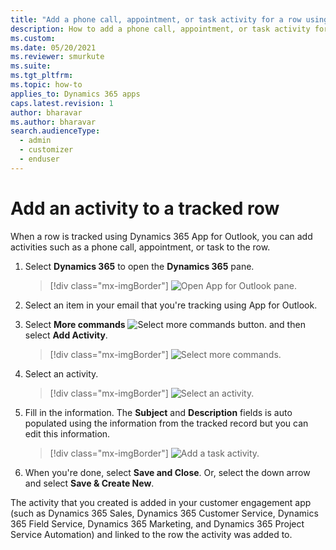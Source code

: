 ```yaml
---
title: "Add a phone call, appointment, or task activity for a row using App for Outlook (Dynamics 365 apps) | MicrosoftDocs"
description: How to add a phone call, appointment, or task activity for a row using App for Outlook
ms.custom: 
ms.date: 05/20/2021
ms.reviewer: smurkute
ms.suite: 
ms.tgt_pltfrm: 
ms.topic: how-to
applies_to: Dynamics 365 apps
caps.latest.revision: 1
author: bharavar 
ms.author: bharavar 
search.audienceType: 
  - admin
  - customizer
  - enduser
---
```


# Add an activity to a tracked row 

When a row is tracked using Dynamics 365 App for Outlook, you can add activities such as a phone call, appointment, or task to the row.

1. Select **Dynamics 365** to open the **Dynamics 365** pane.  

   > [!div class="mx-imgBorder"] 
   > ![Open App for Outlook pane.](../media/open-pane-appforoutlook.png)  
   
2. Select an item in your email that you're tracking using App for Outlook.

3. Select **More commands** ![Select more commands button.](../media/more-command-button-appforoutlook.png) and then select **Add Activity**.

   > [!div class="mx-imgBorder"] 
   >![Select more commands.](../media/add-activity-appforoutlook.png)

4. Select an activity.

    > [!div class="mx-imgBorder"] 
    > ![Select an activity.](../media/select-activity-to-add-appforoulook.png)

5. Fill in the information. The **Subject** and **Description** fields is auto populated using the information from the tracked record but you can edit this information.

   > [!div class="mx-imgBorder"] 
   > ![Add a task activity.](../media/add-task-activity-appforoutlook.png)

6. When you're done, select **Save and Close**. Or, select the down arrow and select **Save & Create New**.

The activity that you created is added in your customer engagement app (such as Dynamics 365 Sales, Dynamics 365 Customer Service, Dynamics 365 Field Service, Dynamics 365 Marketing, and Dynamics 365 Project Service Automation) and linked to the row the activity was added to.


